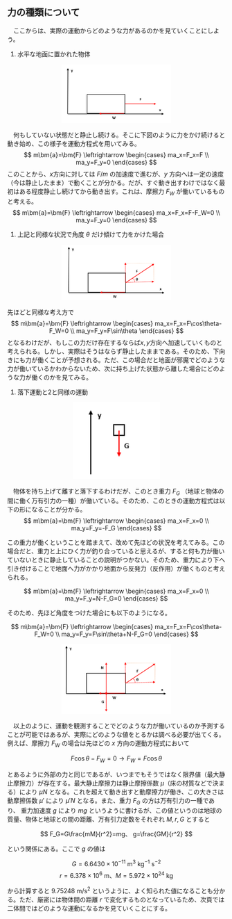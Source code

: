 
## 力の種類について

　ここからは、実際の運動からどのような力があるのかを見ていくことにしよう。

1. 水平な地面に置かれた物体

<p align="center">
    <img width="50%" src="images/translational_motion.png">
</p>

　何もしていない状態だと静止し続ける。そこに下図のように力をかけ続けると動き始め、この様子を運動方程式を用いてみる。
$$
    m\bm{a}=\bm{F}
    \leftrightarrow
    \begin{cases}
        ma_x=F_x=F \\
        ma_y=F_y=0
    \end{cases}
$$
このことから、$x$方向に対しては $F/m$ の加速度で進むが、$y$ 方向へは一定の速度（今は静止したまま）で動くことが分かる。だが、すぐ動き出すわけではなく最初はある程度静止し続けてから動き出す。これは、摩擦力 $F_W$ が働いているものと考える。
$$
    m\bm{a}=\bm{F}
    \leftrightarrow
    \begin{cases}
        ma_x=F_x=F-F_W=0 \\
        ma_y=F_y=0
    \end{cases}
$$

1. 上記と同様な状況で角度 $\theta$ だけ傾けて力をかけた場合

<p align="center">
    <img width="50%" src="images/translational_motion_theta.png">
</p>

先ほどと同様な考え方で
$$
    m\bm{a}=\bm{F}
    \leftrightarrow
    \begin{cases}
        ma_x=F_x=F\cos\theta-F_W=0 \\
        ma_y=F_y=F\sin\theta
    \end{cases}
$$
となるわけだが、もしこの力だけ存在するならば$x,y$方向へ加速していくものと考えられる。しかし、実際はそうはならず静止したままである。そのため、下向きにも力が働くことが予想される。ただ、この場合だと地面が邪魔でどのような力が働いているかわからないため、次に持ち上げた状態から離した場合にどのような力が働くのかを見てみる。

1. 落下運動と2と同様の運動

<p align="center">
    <img width="40%" src="images/falling_motion.png">
</p>

　物体を持ち上げて離すと落下するわけだが、このとき重力 $F_G$ （地球と物体の間に働く万有引力の一種）が働いている。そのため、このときの運動方程式は以下の形になることが分かる。
$$
    m\bm{a}=\bm{F}
    \leftrightarrow
    \begin{cases}
        ma_x=F_x=0 \\
        ma_y=F_y=-F_G
    \end{cases}
$$

この重力が働くということを踏まえて、改めて先ほどの状況を考えてみる。この場合だと、重力と上にひく力が釣り合っていると思えるが、すると何も力が働いていないときに静止していることの説明がつかない。そのため、重力により下へ引き付けることで地面へ力がかかり地面から反発力（反作用）が働くものと考えられる。

$$
m\bm{a}=\bm{F}
\leftrightarrow
\begin{cases}
    ma_x=F_x=0 \\
    ma_y=F_y=N-F_G=0
\end{cases}
$$

そのため、先ほど角度をつけた場合にも以下のようになる。


$$
    m\bm{a}=\bm{F}
    \leftrightarrow
    \begin{cases}
        ma_x=F_x=F\cos\theta-F_W=0 \\
        ma_y=F_y=F\sin\theta+N-F_G=0
    \end{cases}
$$

<p align="center">
    <img width="50%" src="images/translational_motion_theta2.png">
</p>

　以上のように、運動を観測することでどのような力が働いているのか予測することが可能ではあるが、実際にどのような値をとるかは調べる必要が出てくる。例えば、摩擦力 $F_W$ の場合は先ほどの $x$ 方向の運動方程式において

$$
    F\cos\theta-F_W=0
    \rightarrow
    F_W=F\cos\theta
$$

とあるように外部の力と同じであるが、いつまでもそうではなく限界値（最大静止摩擦力）が存在する。最大静止摩擦力は静止摩擦係数 $\mu$（床の材質などで決まる）により $\mu N$ となる。これを超えて動き出すと動摩擦力が働き、この大きさは動摩擦係数 $\mu'$ により $\mu' N$ となる。また、重力 $F_G$ の方は万有引力の一種であり、
重力加速度 $g$ により $mg$ というように書けるが、この値というのは地球の質量、物体と地球との間の距離、万有引力定数をそれぞれ $M,r,G$ とすると

$$
    F_G=G\frac{mM}{r^2}=mg、
    g=\frac{GM}{r^2}
$$

という関係にある。ここで $g$ の値は

$$
    G=
    6.6430\times
    10^{-11}\ 
    \mathrm{m^3\ kg^{-1}\ s^{-2}}
$$
$$
    r=6.378
    \times 10^{6}\ \mathrm{m}、
    M=5.972\times
    10^{24}\ \mathrm{kg}
$$

から計算すると $9.75248\ \mathrm{m/s^2}$ というように、よく知られた値になることも分かる。ただ、厳密には物体間の距離 $r$ で変化するものとなっているため、次頁では二体間ではどのような運動になるかを見ていくことにする。